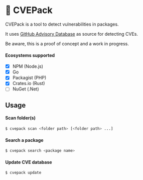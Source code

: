 # :customs: CVEPack

CVEPack is a tool to detect vulnerabilities in packages. 

It uses [GitHub Advisory Database](https://github.com/github/advisory-database) as source for detecting CVEs.

Be aware, this is a proof of concept and a work in progress.

#### Ecosystems supported

- [x] NPM (Node.js)
- [x] Go
- [x] Packagist (PHP)
- [x] Crates.io (Rust)
- [ ] NuGet (.Net)

## Usage

#### Scan folder(s)

```bash
$ cvepack scan <folder path> [<folder path> ...]
```

#### Search a package

```bash
$ cvepack search <package name>
```

#### Update CVE database

```bash
$ cvepack update
```